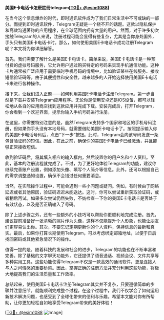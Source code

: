 **美国E卡电话卡怎麽註冊telegram[[TG💪+ @esim1088](https://t.me/s/esim1088)]**

在当今这个信息爆炸的时代，即时通讯软件成为了我们日常生活中不可或缺的一部分。而提到即时通讯软件，Telegram无疑是一个绕不开的话题。这款以隐私保护和高效沟通著称的应用程序，在全球范围内拥有大量的用户。然而，对于许多初次接触Telegram的人来说，注册过程可能会显得有些复杂，尤其是当你身处国外，手头只有美国E卡电话卡时。那么，如何使用美国E卡电话卡成功注册Telegram呢？本文将为你详细解答。

首先，我们需要了解什么是美国E卡电话卡。简单来说，美国E卡电话卡是一种预付费的虚拟号码服务，它允许用户通过购买特定的号码来实现手机通信功能。这种卡片通常被广泛应用于需要临时手机号码的情境中，比如验证某些在线服务、接收短信验证码等。由于其便捷性和安全性，越来越多的人开始选择使用美国E卡电话卡来进行各种操作。

接下来，让我们进入正题——如何利用美国E卡电话卡注册Telegram。第一步当然是下载并安装Telegram应用程序。无论你是使用安卓还是iOS设备，都可以轻松地从各自的应用商店找到这款应用并完成下载。安装完成后，打开Telegram，你会看到一个欢迎界面，提示你输入手机号码进行注册。

在这里，你需要特别注意的是，虽然Telegram支持多个国家和地区的手机号码注册，但如果你手头没有本地号码，就需要借助美国E卡电话卡了。按照提示输入你的美国E卡电话号码后，点击“下一步”按钮。此时，Telegram会向该号码发送一条包含验证码的短信。因此，在此之前，确保你的美国E卡电话卡已经激活，并且能够正常接收短信。

收到验证码后，将其填入相应的输入框内，然后设置你的用户名和个人资料。至此，基本的注册流程就完成了。不过，为了更好地体验Telegram的功能，建议你继续完善账户设置，例如添加头像、填写个人简介等信息。此外，还可以根据自己的需求调整通知设置，确保不会错过任何重要消息。

当然，在实际操作过程中，可能会遇到一些小问题或疑问。例如，有时候由于网络延迟或者其他原因，验证码迟迟未能送达。这时，你可以尝试重新获取验证码，或者稍后再试。如果多次尝试仍然失败，不妨检查一下你的美国E卡电话卡是否处于有效状态，以及是否正确输入了号码。

除了上述步骤之外，还有一些额外的小技巧可以帮助你更顺利地完成注册。首先，建议提前准备好一张清晰的照片作为头像，这样不仅能提升个人形象，也能让朋友们更容易认出你。其次，不要忘记定期更新你的个人资料，保持信息的最新和真实。最后，如果你打算长期使用Telegram，可以考虑绑定邮箱地址，以便于日后找回密码或其他紧急情况下的操作。

值得一提的是，随着科技的发展和社会的进步，Telegram的功能也在不断丰富和完善。除了基础的文字聊天功能外，它还提供了语音通话、视频会议、文件共享等多种实用工具。这些功能使得Telegram不仅是一款高效的通讯软件，更是连接人与人之间情感的重要桥梁。因此，掌握正确的注册方法并充分利用这些功能，将极大地提高我们的生活质量和工作效率。

总结起来，使用美国E卡电话卡注册Telegram其实并不复杂，只要遵循简单的步骤并注意细节，就能顺利完成整个过程。在这个过程中，我们不仅学会了如何运用新技术解决问题，也感受到了全球化带来的便利与乐趣。希望本文能对你有所帮助，让你更加轻松自如地享受Telegram带来的美好体验！

[[TG💪+ @esim1088](https://t.me/s/esim1088) ![Image](https://i.postimg.cc/4NQfJmqS/Snipaste-2025-05-13-00-14-12.png)]